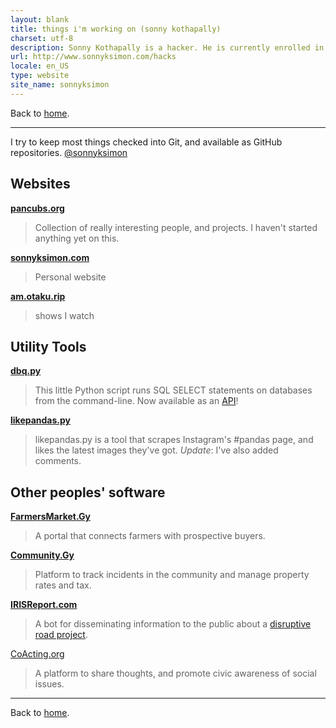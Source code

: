 ```yaml
---
layout: blank
title: things i'm working on (sonny kothapally)
charset: utf-8
description: Sonny Kothapally is a hacker. He is currently enrolled in a distance learning programme studying computers.
url: http://www.sonnyksimon.com/hacks
locale: en_US
type: website
site_name: sonnyksimon
---
```


Back to [home](/).

<hr/>

I try to keep most things checked into Git, and available as GitHub repositories. [@sonnyksimon](http://github.com/sonnyksimon?tab=repositories)

## Websites

[**pancubs.org**](http://pancubs.org)

> Collection of really interesting people, and projects. I haven't started anything yet on this.

[**sonnyksimon.com**](http://sonnyksimon.com)

> Personal website

[**am.otaku.rip**](http://am.otaku.rip)

> shows I watch

## Utility Tools

[**dbq.py**](http://github.com/sonnyksimon/dbq.py)

> This little Python script runs SQL SELECT statements on databases from the command-line. Now available as an [API](http://dbq.sonnyksimon.com)!

[**likepandas.py**](http://github.com/sonnyksimon/likepandas.py)

> likepandas.py is a tool that scrapes Instagram's #pandas page, and likes the latest images they've got. *Update*: I've 
also added comments.

## Other peoples' software

[**FarmersMarket.Gy**](http://farmersmarket.gy)

> A portal that connects farmers with prospective buyers.

[**Community.Gy**](http://community.gy)

> Platform to track incidents in the community and manage property rates and tax.

[**IRISReport.com**](http://irisreport.com)

> A bot for disseminating information to the public about a [disruptive road project](http://web.archive.org/web/20190527180954/http://guyanachronicle.com/2019/04/05/sheriff-street-mandela-avenue-road-project-to-be-accelerated).

[CoActing.org](http://coacting.org)

> A platform to share thoughts, and promote civic awareness of social issues.

<hr/>

Back to [home](/).
